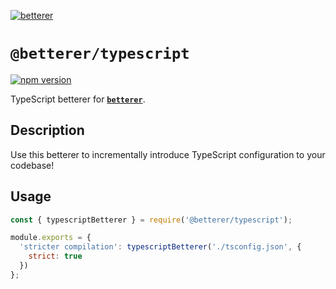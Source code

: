 [![betterer](https://github.com/phenomnomnominal/betterer/blob/master/docs/logo.png)](https://phenomnomnominal.github.io/betterer/)

# `@betterer/typescript`

[![npm version](https://img.shields.io/npm/v/@betterer/typescript.svg)](https://www.npmjs.com/package/@betterer/typescript)

TypeScript betterer for [**`betterer`**](https://github.com/phenomnomnominal/betterer).

## Description

Use this betterer to incrementally introduce TypeScript configuration to your codebase!

## Usage

```javascript
const { typescriptBetterer } = require('@betterer/typescript');

module.exports = {
  'stricter compilation': typescriptBetterer('./tsconfig.json', {
    strict: true
  })
};
```
